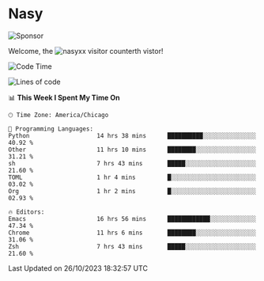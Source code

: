 # Nasy

<!--
<p align="center">
<img height="200" src="https://github-readme-stats.vercel.app/api?username=nasyxx&count_private=true&show_icons=true&theme=dracula&include_all_commits=true"/>
<img height="200" src="https://github-readme-stats.vercel.app/api/top-langs/?username=nasyxx&theme=dracula&hide=html,jupyter+notebook&count_private=true&show_icons=true"/>
</p>

  
----------------
-->

![Sponsor](https://img.shields.io/static/v1.svg?label=Sponsor&message=%E2%9D%A4&logo=GitHub&style=flat&color=pink)
 
Welcome, the ![nasyxx visitor counter](https://count.getloli.com/get/@nasyxx?theme=rule34)th vistor!
 
<!--START_SECTION:waka-->
![Code Time](http://img.shields.io/badge/Code%20Time-3%2C864%20hrs%203%20mins-blue)

![Lines of code](https://img.shields.io/badge/From%20Hello%20World%20I%27ve%20Written-6.3%20million%20lines%20of%20code-blue)

📊 **This Week I Spent My Time On** 

```text
🕑︎ Time Zone: America/Chicago

💬 Programming Languages: 
Python                   14 hrs 38 mins      ██████████░░░░░░░░░░░░░░░   40.92 % 
Other                    11 hrs 10 mins      ████████░░░░░░░░░░░░░░░░░   31.21 % 
sh                       7 hrs 43 mins       █████░░░░░░░░░░░░░░░░░░░░   21.60 % 
TOML                     1 hr 4 mins         █░░░░░░░░░░░░░░░░░░░░░░░░   03.02 % 
Org                      1 hr 2 mins         █░░░░░░░░░░░░░░░░░░░░░░░░   02.93 % 

🔥 Editors: 
Emacs                    16 hrs 56 mins      ████████████░░░░░░░░░░░░░   47.34 % 
Chrome                   11 hrs 6 mins       ████████░░░░░░░░░░░░░░░░░   31.06 % 
Zsh                      7 hrs 43 mins       █████░░░░░░░░░░░░░░░░░░░░   21.60 % 
```


 Last Updated on 26/10/2023 18:32:57 UTC
<!--END_SECTION:waka-->

<!-- ![visitors](https://visitor-badge.laobi.icu/badge?page_id=nasyxx.nasyxx) -->
